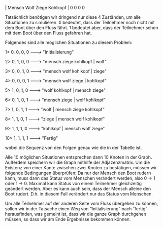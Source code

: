 
| Mensch  Wolf  Ziege Kohlkopf
|    0     0      0       0

Tatsächlich benötigen wir dringend nur diese 4 Zuständen, um alle Situationen zu simulieren. 0 bedeutet, dass der Teilnehmer noch nicht mit dem Boot über den Fluss fährt. 1 bedeutet aber, dass der Teilnehmer schon mit dem Boot über den Fluss gefahren hat.

Folgendes sind alle möglichen Situationen zu diesem Problem: 

1> 0, 0, 0, 0	--->  "Initialisierung"

2> 0, 1, 0, 0	--->  "mensch ziege kohlkopf | wolf"

3> 0, 0, 1, 0 	---> "mensch wolf kohlkopf | ziege"

4> 0, 0, 0, 1	--->  "mensch wolf ziege | kohlkopf"

5> 1, 0, 1, 0	--->  "wolf kohlkopf | mensch ziege"

6> 0, 1, 0, 1 	---> "mensch ziege | wolf kohlkopf"

7> 1, 0, 1, 1 	---> "wolf | mensch ziege kohlkopf"

8> 1, 1, 0, 1 	---> "ziege | mensch wolf kohlkopf"

9> 1, 1, 1, 0	--->  "kohlkopf | mensch wolf ziege"

10> 1, 1, 1, 1 	--->  "Fertig"

wobei die Sequenz von den Folgen genau wie die in der Tabelle ist.

Alle 10 möglichen Situationen entsprechen dann 10 Knoten in der Graph. Außerdem speichern wir die Graph mithilfe der Adjazenzmatrix. Um die Existenz von einer Kante zwischen zwei Knoten zu bestätigen, müssen wir folgende Bedingungen überprüfen:
Da nur der Mensch den Boot rudern kann, muss dann das Status vom Menschen verändert werden, also 0 -> 1 oder 1 -> 0. 
Maximal kann Status von einem Teilnehmer gleichzeitig geändert werden. Aber es kann auch sein, dass der Mensch alleine den Boot rudert. D.h. in diesem Fall verändert nur das Status vom Menschen.

Um alle Teilnehmer auf der anderen Seite vom Fluss übergehen zu können, sollen wir in der Tatsache einen Weg von “Initialisierung” nach “fertig” herausfinden, was gemeint ist, dass wir die ganze Graph durchgehen müssen, so dass wir am Ende Ergebnisse bekommen können.

